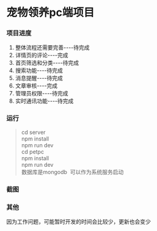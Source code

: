 # 宠物领养pc端项目

### 项目进度
1. 整体流程还需要完善----待完成
1. 详情页的评论----完成 
1. 首页筛选和分类----待完成
1. 搜索功能----待完成
1. 消息提醒----待完成
1. 文章审核----完成
1. 管理员权限----待完成
1. 实时通讯功能----待完成  

### 运行
>cd server  
npm install  
npm run dev  
cd petpc  
npm install  
npm run dev  
数据库是mongodb  可以作为系统服务启动  

### 截图


### 其他

因为工作问题，可能暂时开发的时间会比较少，更新也会变少
